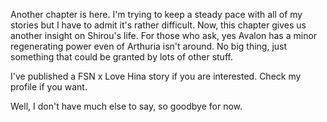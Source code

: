 Another chapter is here. I'm trying to keep a steady pace with all of my stories but I have to admit it's rather difficult. Now, this chapter gives us another insight on Shirou's life. For those who ask, yes Avalon has a minor regenerating power even of Arthuria isn't around. No big thing, just something that could be granted by lots of other stuff.

I've published a FSN x Love Hina story if you are interested. Check my profile if you want.

Well, I don't have much else to say, so goodbye for now.
